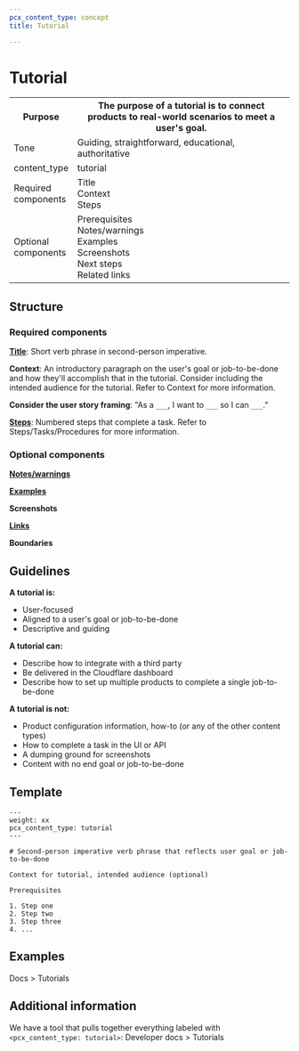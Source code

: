 ```yaml
---
pcx_content_type: concept
title: Tutorial

---
```


# Tutorial

<table>
    <tr>
        <th style="width:20%">Purpose</th>
        <th>The purpose of a tutorial is to connect products to real-world scenarios to meet a user's goal.</th>
    </tr>
    <tr>
        <td>Tone</td>
        <td>Guiding, straightforward, educational, authoritative</td>
    </tr>
    <tr>
        <td>content_type</td>
        <td>tutorial</td>
    </tr>
    <tr>
        <td>Required components</td>
        <td>Title<br/>Context<br/>Steps</td>
    </tr>
    <tr>
        <td>Optional components</td>
        <td>Prerequisites<br/>Notes/warnings<br/>Examples<br/>Screenshots<br/>Next steps<br/>Related links</td>
    </tr>
</table>

## Structure

### Required components

[**Title**](/style-guide/content-strategy/documentation-content-strategy/component-attributes/titles/): Short verb phrase in second-person imperative.

**Context**: An introductory paragraph on the user's goal or job-to-be-done and how they'll accomplish that in the tutorial. Consider including the intended audience for the tutorial. Refer to Context for more information.

**Consider the user story framing**: "As a `___`, I want to `___` so I can `___`."

[**Steps**](/style-guide/content-strategy/documentation-content-strategy/component-attributes/next-steps/): Numbered steps that complete a task. Refer to Steps/Tasks/Procedures for more information.

### Optional components

[**Notes/warnings**](/style-guide/content-strategy/documentation-content-strategy/component-attributes/notes-tips-warnings/)

[**Examples**](/style-guide/content-strategy/documentation-content-strategy/component-attributes/examples/)

**Screenshots**

[**Links**](/style-guide/content-strategy/documentation-content-strategy/component-attributes/links/)

**Boundaries**

## Guidelines

**A tutorial is:**
+ User-focused
+ Aligned to a user's goal or job-to-be-done
+ Descriptive and guiding

**A tutorial can:**

+ Describe how to integrate with a third party
+ Be delivered in the Cloudflare dashboard
+ Describe how to set up multiple products to complete a single job-to-be-done

**A tutorial is not:**

+ Product configuration information, how-to (or any of the other content types)
+ How to complete a task in the UI or API
+ A dumping ground for screenshots
+ Content with no end goal or job-to-be-done

## Template

```
---
weight: xx
pcx_content_type: tutorial
---
 
# Second-person imperative verb phrase that reflects user goal or job-to-be-done
 
Context for tutorial, intended audience (optional)
 
Prerequisites
 
1. Step one
2. Step two
3. Step three
4. ...
```

## Examples

Docs > Tutorials

## Additional information

We have a tool that pulls together everything labeled with `<pcx_content_type: tutorial>`: Developer docs > Tutorials
